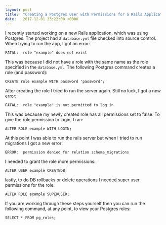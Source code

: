 ```yaml
---
layout: post
title:  "Creating a Postgres User with Permissions for a Rails Application"
date:   2017-12-01 23:22:00 +0000
---
```


I recently started working on a new Rails application, which was using Postgres. The project had a `database.yml` file checked into source control. When trying to run the app, I got an error:

```
FATAL:  role "example" does not exist
```

This was because I did not have a role with the same name as the role specified in the `database.yml`. The following Postgres command creates a role (and password):

```
CREATE role example WITH password 'password';
```

After creating the role I tried to run the server again. Still no luck, I got a new error:

```
FATAL:  role "example" is not permitted to log in
```

This was because my newly created role has all permissions set to false. To give the role permission to login, I ran:

```
ALTER ROLE example WITH LOGIN;
```

At this point I was able to run the rails server but when I tried to run migrations I got a new error:

```
ERROR:  permission denied for relation schema_migrations
```

I needed to grant the role more permissions:

```
ALTER USER example CREATEDB;
```

lastly, to do DB rollbacks or delete operations I needed super user permissions for the role:

```
ALTER ROLE example SUPERUSER;
```

If you are working through these steps yourself then you can run the following command, at any point, to view your Postgres roles:

```
SELECT * FROM pg_roles;
```
